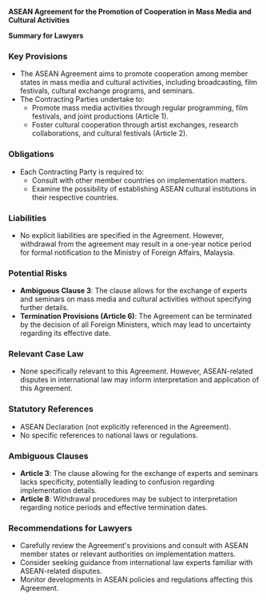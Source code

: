 **ASEAN Agreement for the Promotion of Cooperation in Mass Media and Cultural Activities**

**Summary for Lawyers**

### Key Provisions

* The ASEAN Agreement aims to promote cooperation among member states in mass media and cultural activities, including broadcasting, film festivals, cultural exchange programs, and seminars.
* The Contracting Parties undertake to:
	+ Promote mass media activities through regular programming, film festivals, and joint productions (Article 1).
	+ Foster cultural cooperation through artist exchanges, research collaborations, and cultural festivals (Article 2).

### Obligations

* Each Contracting Party is required to:
	+ Consult with other member countries on implementation matters.
	+ Examine the possibility of establishing ASEAN cultural institutions in their respective countries.

### Liabilities

* No explicit liabilities are specified in the Agreement. However, withdrawal from the agreement may result in a one-year notice period for formal notification to the Ministry of Foreign Affairs, Malaysia.

### Potential Risks

* **Ambiguous Clause 3**: The clause allows for the exchange of experts and seminars on mass media and cultural activities without specifying further details.
* **Termination Provisions (Article 6)**: The Agreement can be terminated by the decision of all Foreign Ministers, which may lead to uncertainty regarding its effective date.

### Relevant Case Law

* None specifically relevant to this Agreement. However, ASEAN-related disputes in international law may inform interpretation and application of this Agreement.

### Statutory References

* ASEAN Declaration (not explicitly referenced in the Agreement).
* No specific references to national laws or regulations.

### Ambiguous Clauses

* **Article 3**: The clause allowing for the exchange of experts and seminars lacks specificity, potentially leading to confusion regarding implementation details.
* **Article 8**: Withdrawal procedures may be subject to interpretation regarding notice periods and effective termination dates.

### Recommendations for Lawyers

* Carefully review the Agreement's provisions and consult with ASEAN member states or relevant authorities on implementation matters.
* Consider seeking guidance from international law experts familiar with ASEAN-related disputes.
* Monitor developments in ASEAN policies and regulations affecting this Agreement.